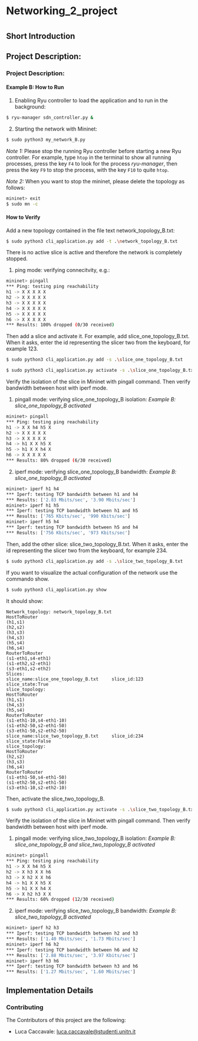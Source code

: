 # Networking_2_project
#  #

## Short Introduction ##


## Project Description: ##


### Project Description: ###

#### Example B: How to Run ####

1. Enabling Ryu controller to load the application and to run in the background:
```bash
$ ryu-manager sdn_controller.py &
```

2. Starting the network with Mininet: 
```bash
$ sudo python3 my_network_B.py
```

*Note 1:* Please stop the running Ryu controller before starting a new Ryu controller. For example, type `htop` in the terminal to show all running processes, press the key `F4` to look for the process *ryu-manager*, then press the key `F9` to stop the process, with the key `F10` to quite `htop`.

*Note 2:* When you want to stop the mininet, please delete the topology as follows:
```bash
mininet> exit
$ sudo mn -c
```

#### How to Verify ####

Add a new topology contained in the file text network_topology_B.txt: 
```bash
$ sudo python3 cli_application.py add -t .\network_topology_B.txt
```
There is no active slice is active and therefore the network is completely stopped.

1. ping mode: verifying connecitvity, e.g.:
```bash
mininet> pingall
*** Ping: testing ping reachability
h1 -> X X X X X 
h2 -> X X X X X 
h3 -> X X X X X 
h4 -> X X X X X
h5 -> X X X X X
h6 -> X X X X X
*** Results: 100% dropped (0/30 received)
```

Then add a slice and activate it. For example, add slice_one_topology_B.txt. When it asks, enter the id representing the slicer two from the keyboard, for example 123.

```bash
$ sudo python3 cli_application.py add -s .\slice_one_topology_B.txt
```
```bash
$ sudo python3 cli_application.py activate -s .\slice_one_topology_B.txt
```

Verify the isolation of the slice in Mininet with pingall command. Then verify bandwidth between host with iperf mode.

1. pingall mode: verifying slice_one_topology_B isolation:
*Example B: slice_one_topology_B activated* 
```bash
mininet> pingall
*** Ping: testing ping reachability
h1 -> X X h4 h5 X 
h2 -> X X X X X 
h3 -> X X X X X 
h4 -> h1 X X h5 X
h5 -> h1 X X h4 X
h6 -> X X X X X
*** Results: 80% dropped (6/30 received)
```

2. iperf mode: verifying slice_one_topology_B bandwidth:
*Example B: slice_one_topology_B activated* 
```bash
mininet> iperf h1 h4
*** Iperf: testing TCP bandwidth between h1 and h4 
*** Results: ['2.83 Mbits/sec', '3.90 Mbits/sec']
mininet> iperf h1 h5
*** Iperf: testing TCP bandwidth between h1 and h5 
*** Results: ['765 Kbits/sec', '990 Kbits/sec']
mininet> iperf h5 h4
*** Iperf: testing TCP bandwidth between h5 and h4
*** Results: ['756 Kbits/sec', '973 Kbits/sec']
```

Then, add the other slice: slice_two_topology_B.txt. When it asks, enter the id representing the slicer two from the keyboard, for example 234.

```bash
$ sudo python3 cli_application.py add -s .\slice_two_topology_B.txt
```
If you want to visualize the actual configuration of the network use the commando show.
```bash
$ sudo python3 cli_application.py show
```
It should show:

```
Network_topology: network_topology_B.txt
HostToRouter
(h1,s1)
(h2,s2)
(h3,s3)
(h4,s3)
(h5,s4)
(h6,s4)
RouterToRouter
(s1-eth1,s4-eth1)
(s1-eth2,s2-eth1)
(s3-eth1,s2-eth2)
Slices:
slice_name:slice_one_topology_B.txt     slice_id:123    slice_state:True
slice_topology:
HostToRouter
(h1,s1)
(h4,s3)
(h5,s4)
RouterToRouter
(s1-eth1-10,s4-eth1-10)
(s1-eth2-50,s2-eth1-50)
(s3-eth1-50,s2-eth2-50)
slice_name:slice_two_topology_B.txt     slice_id:234    slice_state:False
slice_topology:
HostToRouter
(h2,s2)
(h3,s3)
(h6,s4)
RouterToRouter
(s1-eth1-50,s4-eth1-50)
(s1-eth2-50,s2-eth1-50)
(s3-eth1-10,s2-eth2-10)
```

Then, activate the slice_two_topology_B.
```bash
$ sudo python3 cli_application.py activate -s .\slice_two_topology_B.txt
```
Verify the isolation of the slice in Mininet with pingall command. Then verify bandwidth between host with iperf mode.

1. pingall mode: verifying slice_two_topology_B isolation:
*Example B: slice_one_topology_B and slice_two_topology_B activated* 
```bash
mininet> pingall
*** Ping: testing ping reachability
h1 -> X X h4 h5 X 
h2 -> X h3 X X h6 
h3 -> X h2 X X h6
h4 -> h1 X X h5 X
h5 -> h1 X X h4 X
h6 -> X h2 h3 X X
*** Results: 60% dropped (12/30 received)
```

2. iperf mode: verifying slice_two_topology_B bandwidth:
*Example B: slice_two_topology_B activated* 
```bash
mininet> iperf h2 h3
*** Iperf: testing TCP bandwidth between h2 and h3 
*** Results: ['1.40 Mbits/sec', '1.73 Mbits/sec']
mininet> iperf h6 h2
*** Iperf: testing TCP bandwidth between h6 and h2 
*** Results: ['2.88 Mbits/sec', '3.97 Kbits/sec']
mininet> iperf h3 h6
*** Iperf: testing TCP bandwidth between h3 and h6
*** Results: ['1.27 Mbits/sec', '1.60 Mbits/sec']
```


## Implementation Details ##

### Contributing

The Contributors of this project are the following:
- Luca Caccavale: luca.caccavale@studenti.unitn.it


